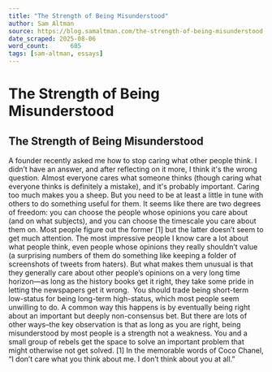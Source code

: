 ```yaml
---
title: "The Strength of Being Misunderstood"
author: Sam Altman
source: https://blog.samaltman.com/the-strength-of-being-misunderstood
date_scraped: 2025-08-06
word_count:      685
tags: [sam-altman, essays]
---
```


# The Strength of Being Misunderstood

## The Strength of Being Misunderstood
A founder recently asked me how to stop caring what other people think. I didn’t have an answer, and after reflecting on it more, I think it's the wrong question.
Almost everyone cares what someone thinks (though caring what everyone thinks is definitely a mistake), and it's probably important. Caring too much makes you a sheep. But you need to be at least a little in tune with others to do something useful for them.
It seems like there are two degrees of freedom: you can choose the people whose opinions you care about (and on what subjects), and you can choose the timescale you care about them on. Most people figure out the former [1] but the latter doesn’t seem to get much attention.
The most impressive people I know care a lot about what people think, even people whose opinions they really shouldn’t value (a surprising numbers of them do something like keeping a folder of screenshots of tweets from haters). But what makes them unusual is that they generally care about other people’s opinions on a very long time horizon—as long as the history books get it right, they take some pride in letting the newspapers get it wrong. 
You should trade being short-term low-status for being long-term high-status, which most people seem unwilling to do. A common way this happens is by eventually being right about an important but deeply non-consensus bet. But there are lots of other ways–the key observation is that as long as you are right, being misunderstood by most people is a strength not a weakness. You and a small group of rebels get the space to solve an important problem that might otherwise not get solved.
[1] In the memorable words of Coco Chanel, “I don’t care what you think about me. I don’t think about you at all.”
